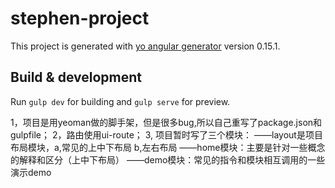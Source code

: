 # stephen-project

This project is generated with [yo angular generator](https://github.com/yeoman/generator-angular)
version 0.15.1.

## Build & development

Run `gulp dev` for building and `gulp serve` for preview.


1，项目是用yeoman做的脚手架，但是很多bug,所以自己重写了package.json和gulpfile；
2，路由使用ui-route；
3, 项目暂时写了三个模块：
    ——layout是项目布局模块，a,常见的上中下布局 b,左右布局
    ——home模块：主要是针对一些概念的解释和区分（上中下布局）
    ——demo模块：常见的指令和模块相互调用的一些演示demo
